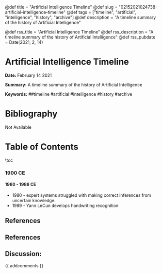 @def title = "Artificial Intelligence Timeline"
@def slug = "02152021024738-artificial-intelligence-timeline"
@def tags = ["timeline", "artificial", "intelligence", "history", "archive"]
@def description = "A timeline summary of the history of Artificial Intelligence"

@def rss_title = "Artificial Intelligence Timeline"
@def rss_description = "A timeline summary of the history of Artificial Intelligence"
@def rss_pubdate = Date(2021, 2, 14)


Artificial Intelligence Timeline
=========

**Date:** February 14 2021

**Summary:** A timeline summary of the history of Artificial Intelligence

**Keywords:** ##timeline #artificial #intelligence #history  #archive

Bibliography
==========

Not Available

Table of Contents
=========

\toc

### 1900 CE

#### 1980 - 1989 CE

  * 1980 - expert systems struggled with making correct inferences from uncertain knowledge.
  * 1989 - Yann LeCun develops handwriting recognition

## References

## References
## Discussion: 

{{ addcomments }}
